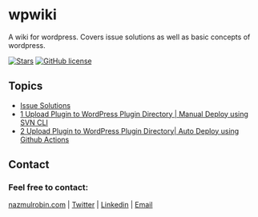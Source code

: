 # wpwiki
A wiki for wordpress. Covers issue solutions as well as basic concepts of wordpress.

<p align="left">
<a href="https://github.com/nhrrob/wpwiki/stargazers"><img src="https://img.shields.io/github/stars/nhrrob/wpwiki?style=flat-square" alt="Stars"></a>
<a href="https://github.com/nhrrob/wpwiki/blob/master/LICENSE.md"><img alt="GitHub license" src="https://img.shields.io/github/license/nhrrob/wpwiki"></a>
</p>

## Topics
- <a href="https://github.com/nhrrob/wpwiki/issue-solutions.md" target="_blank">Issue Solutions</a>
- <a href="https://github.com/nhrrob/wpwiki/upload-plugin-to-wordpress-plugin-directory-part-1" target="_blank">1 Upload Plugin to WordPress Plugin Directory | Manual Deploy using SVN CLI</a>
- <a href="https://github.com/nhrrob/wpwiki/upload-plugin-to-wordpress-plugin-directory-part-2" target="_blank">2 Upload Plugin to WordPress Plugin Directory| Auto Deploy using Github Actions</a>

## Contact

### Feel free to contact:  
<a href="https://www.nazmulrobin.com/">nazmulrobin.com</a> | <a href="https://twitter.com/nhr_rob">Twitter</a> | <a href="https://www.linkedin.com/in/nhrrob/">Linkedin</a> | <a href="mailto:robin.sust08@gmail.com">Email</a>